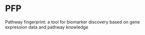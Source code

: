 # PFP
Pathway fingerprint: a tool for biomarker discovery based on  gene expression data and pathway knowledge
